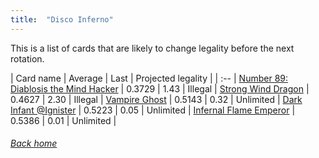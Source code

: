 ```yaml
---
title:  "Disco Inferno"
---
```


This is a list of cards that are likely to change legality before the next rotation.

| Card name | Average | Last | Projected legality |
| :-- |
[Number 89: Diablosis the Mind Hacker](https://db.ygoprodeck.com/card/?search=Number%2089:%20Diablosis%20the%20Mind%20Hacker) | 0.3729 | 1.43 | Illegal |
[Strong Wind Dragon](https://db.ygoprodeck.com/card/?search=Strong%20Wind%20Dragon) | 0.4627 | 2.30 | Illegal |
[Vampire Ghost](https://db.ygoprodeck.com/card/?search=Vampire%20Ghost) | 0.5143 | 0.32 | Unlimited |
[Dark Infant @Ignister](https://db.ygoprodeck.com/card/?search=Dark%20Infant%20@Ignister) | 0.5223 | 0.05 | Unlimited |
[Infernal Flame Emperor](https://db.ygoprodeck.com/card/?search=Infernal%20Flame%20Emperor) | 0.5386 | 0.01 | Unlimited |

###### [Back home](index)